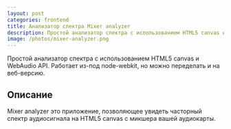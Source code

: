 ```yaml
---
layout: post
categories: frontend
title: Анализатор спектра Mixer analyzer
description: Простой анализатор спектра с использованием HTML5 canvas и WebAudio API.
image: /photos/mixer-analyzer.png
---
```


Простой анализатор спектра с использованием HTML5 canvas и WebAudio API. Работает из-под node-webkit, но можно переделать и на веб-версию.

## Описание

Mixer analyzer это приложение, позволяющее увидеть часторный спектр аудиосигнала на HTML5 canvas с микшера вашей аудиокарты.

